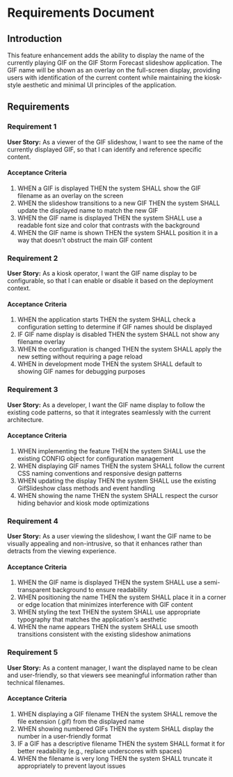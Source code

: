 # Requirements Document

## Introduction

This feature enhancement adds the ability to display the name of the currently playing GIF on the GIF Storm Forecast slideshow application. The GIF name will be shown as an overlay on the full-screen display, providing users with identification of the current content while maintaining the kiosk-style aesthetic and minimal UI principles of the application.

## Requirements

### Requirement 1

**User Story:** As a viewer of the GIF slideshow, I want to see the name of the currently displayed GIF, so that I can identify and reference specific content.

#### Acceptance Criteria

1. WHEN a GIF is displayed THEN the system SHALL show the GIF filename as an overlay on the screen
2. WHEN the slideshow transitions to a new GIF THEN the system SHALL update the displayed name to match the new GIF
3. WHEN the GIF name is displayed THEN the system SHALL use a readable font size and color that contrasts with the background
4. WHEN the GIF name is shown THEN the system SHALL position it in a way that doesn't obstruct the main GIF content

### Requirement 2

**User Story:** As a kiosk operator, I want the GIF name display to be configurable, so that I can enable or disable it based on the deployment context.

#### Acceptance Criteria

1. WHEN the application starts THEN the system SHALL check a configuration setting to determine if GIF names should be displayed
2. IF GIF name display is disabled THEN the system SHALL not show any filename overlay
3. WHEN the configuration is changed THEN the system SHALL apply the new setting without requiring a page reload
4. WHEN in development mode THEN the system SHALL default to showing GIF names for debugging purposes

### Requirement 3

**User Story:** As a developer, I want the GIF name display to follow the existing code patterns, so that it integrates seamlessly with the current architecture.

#### Acceptance Criteria

1. WHEN implementing the feature THEN the system SHALL use the existing CONFIG object for configuration management
2. WHEN displaying GIF names THEN the system SHALL follow the current CSS naming conventions and responsive design patterns
3. WHEN updating the display THEN the system SHALL use the existing GifSlideshow class methods and event handling
4. WHEN showing the name THEN the system SHALL respect the cursor hiding behavior and kiosk mode optimizations

### Requirement 4

**User Story:** As a user viewing the slideshow, I want the GIF name to be visually appealing and non-intrusive, so that it enhances rather than detracts from the viewing experience.

#### Acceptance Criteria

1. WHEN the GIF name is displayed THEN the system SHALL use a semi-transparent background to ensure readability
2. WHEN positioning the name THEN the system SHALL place it in a corner or edge location that minimizes interference with GIF content
3. WHEN styling the text THEN the system SHALL use appropriate typography that matches the application's aesthetic
4. WHEN the name appears THEN the system SHALL use smooth transitions consistent with the existing slideshow animations

### Requirement 5

**User Story:** As a content manager, I want the displayed name to be clean and user-friendly, so that viewers see meaningful information rather than technical filenames.

#### Acceptance Criteria

1. WHEN displaying a GIF filename THEN the system SHALL remove the file extension (.gif) from the displayed name
2. WHEN showing numbered GIFs THEN the system SHALL display the number in a user-friendly format
3. IF a GIF has a descriptive filename THEN the system SHALL format it for better readability (e.g., replace underscores with spaces)
4. WHEN the filename is very long THEN the system SHALL truncate it appropriately to prevent layout issues